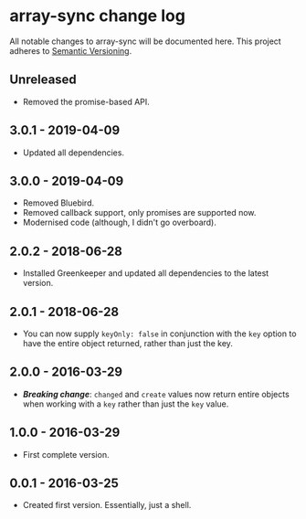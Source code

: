 
# array-sync change log

All notable changes to array-sync will be documented here. This project adheres to [Semantic Versioning](http://semver.org/).

## Unreleased

- Removed the promise-based API.

## 3.0.1 - 2019-04-09

- Updated all dependencies.

## 3.0.0 - 2019-04-09

- Removed Bluebird.
- Removed callback support, only promises are supported now.
- Modernised code (although, I didn't go overboard).

## 2.0.2 - 2018-06-28

- Installed Greenkeeper and updated all dependencies to the latest version.

## 2.0.1 - 2018-06-28

- You can now supply `keyOnly: false` in conjunction with the `key` option to have the entire object returned, rather than just the key.

## 2.0.0 - 2016-03-29

- __*Breaking change*__: `changed` and `create` values now return entire objects when working with a `key` rather than just the `key` value.

## 1.0.0 - 2016-03-29

- First complete version.

## 0.0.1 - 2016-03-25

- Created first version. Essentially, just a shell.
